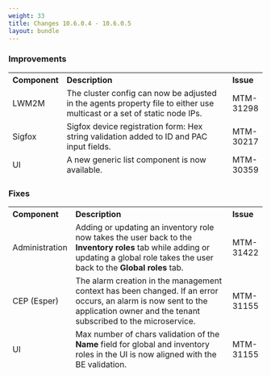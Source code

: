 ```yaml
---
weight: 33
title: Changes 10.6.0.4 - 10.6.0.5
layout: bundle
---
```


### Improvements

<table>
<colgroup>
   <col style="width: 15%;">
   <col style="width: 70%;">
   <col style="width: 15 %;">
</colgroup><thead>
<tr>
<th style="text-align:left">Component</th>
<th style="text-align:left">Description</th>
<th style="text-align:left">Issue</th>
</tr>
<tr>
<td>LWM2M</td>
<td>The cluster config can now be adjusted in the agents property file to either use multicast or a set of static node IPs.</td>
<td>
MTM-31298</td>
</tr>
<tr>
<td>Sigfox</td>
<td>Sigfox device registration form: Hex string validation added to ID and PAC input fields.</td>
<td>
MTM-30217</td>
</tr>
<tr>
<td>UI</td>
<td>A new generic list component is now available.</td>
<td>
MTM-30359</td>
</tr>
</tbody></table>


### Fixes

<table>
<colgroup>
   <col style="width: 15%;">
   <col style="width: 70%;">
   <col style="width: 15 %;">
</colgroup><thead>
<tr>
<th style="text-align:left">Component</th>
<th style="text-align:left">Description</th>
<th style="text-align:left">Issue</th>
</tr>
<tr>
<td>Administration</td>
<td> Adding or updating an inventory role now takes the user back to the <b>Inventory roles</b> tab while adding or updating a global role takes the user back to the <b>Global roles</b> tab. </td>
<td>
MTM-31422</td>
</tr>
<tr>
<td>CEP (Esper)</td>
<td> The alarm creation in the management context has been changed. If an error occurs, an alarm is now sent to the application owner and the tenant subscribed to the microservice. </td>
<td>
MTM-31155</td>
</tr>
<tr>
<td>UI</td>
<td> Max number of chars validation of the <b>Name</b> field for global and inventory roles in the UI is now aligned with the BE validation.</td>
<td>
MTM-31155</td>
</tr>
</tbody></table>